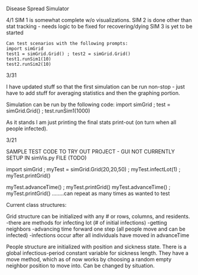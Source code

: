 Disease Spread Simulator

4/1 SIM 1 is somewhat complete w/o visualizations. 
    SIM 2 is done other than stat tracking - needs logic to be fixed for recovering/dying
    SIM 3 is yet to be started

    Can test scenarios with the following prompts:
    import simGrid
    test1 = simGrid.Grid() ; test2 = simGrid.Grid()
    test1.runSim1(10)
    test2.runSim2(10)


3/31

I have updated stuff so that the first simulation can be run non-stop - just have to add stuff 
for averaging statistics and then the graphing portion. 

Simulation can be run by the following code:
import simGrid ; test = simGrid.Grid() ; test.runSim1(1000)

As it stands I am just printing the final stats print-out (on turn when all people infected).

3/21

SAMPLE TEST CODE TO TRY OUT PROJECT - GUI NOT CURRENTLY SETUP IN simVis.py FILE (TODO)

import simGrid ; 
myTest = simGrid.Grid(20,20,50) ; myTest.infectLot(1) ; myTest.printGrid()

myTest.advanceTime() ; myTest.printGrid()
myTest.advanceTime() ; myTest.printGrid()
........can repeat as many times as wanted to test

Current class structures:

Grid structure can be initialized with any # or rows, columns, and residents.
 -there are methods for infecting lot (# of initial infections)
 -getting neighbors
 -advancing time forward one step (all people move and can be infected)
 -infections occur after all individuals have moved in advanceTime

 People structure are initialized with position and sickness state. There is a global infectious-period constant variable for sickness length. 
 They have a move method, which as of now works by choosing a random empty neighbor position to move into. Can be changed by situation.
